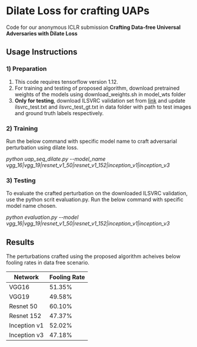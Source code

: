 # Dilate Loss for crafting UAPs </h1>

Code for our anonymous ICLR submission **Crafting Data-free Universal Adversaries with Dilate Loss** 

## Usage Instructions
### 1) Preparation
  1. This code requires tensorflow version 1.12.
  2. For training and testing of proposed algorithm, download pretrained weights of the models using download_weights.sh in model_wts folder
  2. **Only for testing**, download ILSVRC validation set from [link](http://www.image-net.org/challenges/LSVRC/) and update ilsvrc_test.txt and ilsvrc_test_gt.txt in data folder with path to test images and ground truth labels respectively.
### 2) Training
Run the below command with specific model name to craft adversarial perturbation using dilate loss.

   *python uap_seq_dilate.py --model_name vgg_16|vgg_19|resnet_v1_50|resnet_v1_152|inception_v1|inception_v3*

### 3) Testing
To evaluate the crafted perturbation on the downloaded ILSVRC validation, use the python scrit evaluation.py. Run the below command with specific model name chosen.

   *python evaluation.py --model vgg_16|vgg_19|resnet_v1_50|resnet_v1_152|inception_v1|inception_v3*

## Results
The perturbations crafted using the proposed algorithm acheives below fooling rates in data free scenario.

Network	| Fooling Rate
------- | ------------
VGG16 |	51.35%
VGG19 |	49.58%
Resnet 50 |	60.10%
Resnet 152 |	47.37%
Inception v1 |	52.02%
Inception v3 |	47.18%
